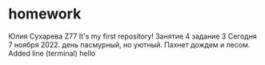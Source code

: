 # homework
Юлия Сухарева Z77
It's my first repository!
Занятие 4 задание 3
Сегодня 7 ноября 2022. день пасмурный, но уютный. Пахнет дождем и лесом. 
Added line (terminal)
hello
